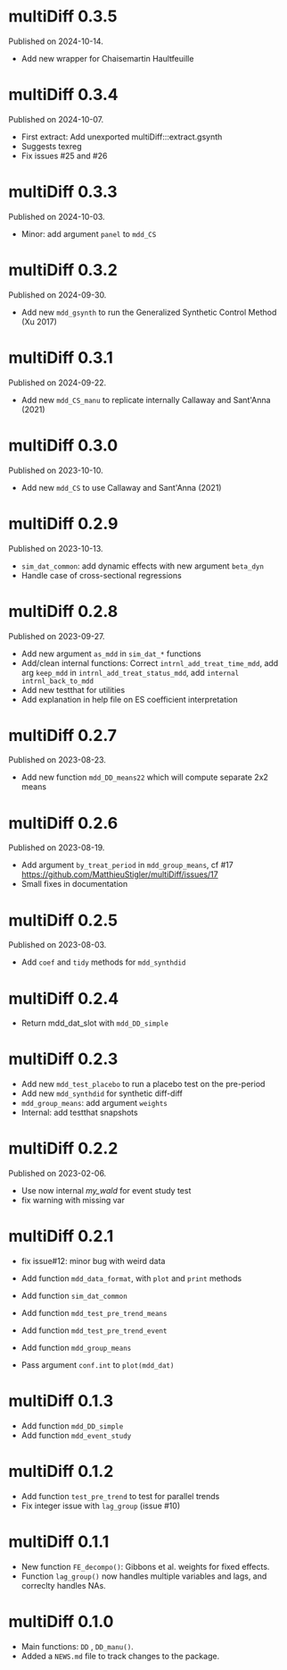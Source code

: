 # multiDiff 0.3.5

Published on 2024-10-14.

* Add new wrapper for Chaisemartin Haultfeuille


# multiDiff 0.3.4

Published on 2024-10-07.

* First extract: Add unexported multiDiff:::extract.gsynth
* Suggests texreg
* Fix issues #25 and #26

# multiDiff 0.3.3

Published on 2024-10-03.

* Minor: add argument `panel` to `mdd_CS`

# multiDiff 0.3.2

Published on 2024-09-30.

* Add new `mdd_gsynth` to run the Generalized Synthetic Control Method (Xu 2017)

# multiDiff 0.3.1

Published on 2024-09-22.

* Add new `mdd_CS_manu` to replicate internally Callaway and Sant'Anna (2021)

# multiDiff 0.3.0

Published on 2023-10-10.

* Add new `mdd_CS` to use Callaway and Sant'Anna (2021)

# multiDiff 0.2.9

Published on 2023-10-13.

* `sim_dat_common`: add dynamic effects with new argument `beta_dyn`
* Handle case of cross-sectional regressions

# multiDiff 0.2.8

Published on 2023-09-27.

* Add new argument `as_mdd` in `sim_dat_*` functions
* Add/clean internal functions: Correct `intrnl_add_treat_time_mdd`, add arg `keep_mdd` in `intrnl_add_treat_status_mdd`, add `internal intrnl_back_to_mdd`
* Add new testthat for utilities
* Add explanation in help file on ES coefficient interpretation


# multiDiff 0.2.7

Published on 2023-08-23.

* Add new function `mdd_DD_means22` which will compute separate 2x2 means


# multiDiff 0.2.6

Published on 2023-08-19.

* Add argument `by_treat_period` in `mdd_group_means`, cf #17 https://github.com/MatthieuStigler/multiDiff/issues/17
* Small fixes in documentation

# multiDiff 0.2.5

Published on 2023-08-03.

* Add `coef` and `tidy` methods for `mdd_synthdid`

# multiDiff 0.2.4

* Return mdd_dat_slot with `mdd_DD_simple`

# multiDiff 0.2.3

* Add new `mdd_test_placebo` to run a placebo test on the pre-period
* Add new `mdd_synthdid` for synthetic diff-diff
* `mdd_group_means`: add argument `weights`
* Internal: add testthat snapshots

# multiDiff 0.2.2 

Published on 2023-02-06.

* Use now internal *my_wald* for event study test
* fix warning with missing var

# multiDiff 0.2.1

* fix issue#12: minor bug with weird data


* Add function `mdd_data_format`, with `plot` and `print` methods
* Add function `sim_dat_common`
* Add function `mdd_test_pre_trend_means`
* Add function `mdd_test_pre_trend_event`
* Add function `mdd_group_means`
* Pass argument `conf.int` to `plot(mdd_dat)`

# multiDiff 0.1.3

* Add function `mdd_DD_simple`
* Add function `mdd_event_study`

# multiDiff 0.1.2

* Add function `test_pre_trend` to test for parallel trends
* Fix integer issue with `lag_group` (issue #10)

# multiDiff 0.1.1

* New function `FE_decompo()`: Gibbons et al. weights for fixed effects.
* Function `lag_group()` now handles multiple variables and lags, and correclty handles NAs.

# multiDiff 0.1.0

* Main functions: `DD` , `DD_manu()`.
* Added a `NEWS.md` file to track changes to the package.
